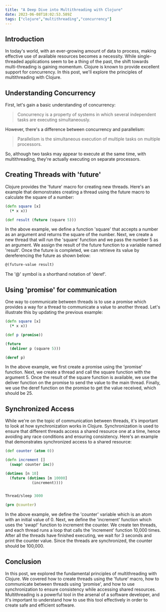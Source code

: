 ```yaml
---
title: "A Deep Dive into Multithreading with Clojure"
date: 2023-06-08T18:02:53.589Z
tags: ["clojure","multithreading","concurrency"]
---
```



## Introduction

In today's world, with an ever-growing amount of data to process, making effective use of available resources becomes a necessity. While single-threaded applications seem to be a thing of the past, the shift towards multi-threading is gaining momentum. Clojure is known to provide excellent support for concurrency. In this post, we'll explore the principles of multithreading with Clojure.

## Understanding Concurrency

First, let's gain a basic understanding of concurrency:

>Concurrency is a property of systems in which several independent tasks are executing simultaneously.

However, there's a difference between concurrency and parallelism:

>Parallelism is the simultaneous execution of multiple tasks on multiple processors.

So, although two tasks may appear to execute at the same time, with multithreading, they're actually executing on separate processors.

## Creating Threads with 'future'

Clojure provides the 'future' macro for creating new threads. Here's an example that demonstrates creating a thread using the future macro to calculate the square of a number:

```clojure
(defn square [x]
  (* x x))

(def result (future (square 5)))
```

In the above example, we define a function 'square' that accepts a number as an argument and returns the square of the number. Next, we create a new thread that will run the 'square' function and we pass the number 5 as an argument. We assign the result of the future function to a variable named 'result'. Once the future is completed, we can retrieve its value by dereferencing the future as shown below:

```clojure
@(future-value result)
```

The '@' symbol is a shorthand notation of 'deref'. 

## Using 'promise' for communication

One way to communicate between threads is to use a promise which provides a way for a thread to communicate a value to another thread. Let's illustrate this by updating the previous example:

```clojure
(defn square [x]
  (* x x))

(def p (promise))

(future
  (deliver p (square 5)))

(deref p)
```

In the above example, we first create a promise using the 'promise' function. Next, we create a thread and call the square function with the argument 5. Once the result of the square function is available, we use the deliver function on the promise to send the value to the main thread. Finally, we use the deref function on the promise to get the value received, which should be 25.

## Synchronized Access

While we're on the topic of communication between threads, it's important to look at how synchronization works in Clojure. Synchronization is used to ensure that different threads access a shared resource one at a time, hence avoiding any race conditions and ensuring consistency. Here's an example that demonstrates synchronized access to a shared resource:

```clojure
(def counter (atom 0))

(defn increment []
  (swap! counter inc))

(dotimes [n 10]
  (future (dotimes [m 10000]
            (increment))))


Thread/sleep 3000

(prn @counter)
```

In the above example, we define the 'counter' variable which is an atom with an initial value of 0. Next, we define the 'increment' function which uses the 'swap!' function to increment the counter. We create ten threads, and each thread runs a loop that calls the 'increment' function 10,000 times. After all the threads have finished executing, we wait for 3 seconds and print the counter value. Since the threads are synchronized, the counter should be 100,000.

## Conclusion

In this post, we explored the fundamental principles of multithreading with Clojure. We covered how to create threads using the 'future' macro, how to communicate between threads using 'promise', and how to use synchronization to ensure consistency while accessing shared resources. Multithreading is a powerful tool in the arsenal of a software developer, and it's important to understand how to use this tool effectively in order to create safe and efficient software.
